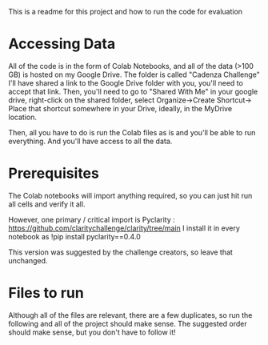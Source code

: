 This is a readme for this project and how to run the code for evaluation

# Accessing Data
All of the code is in the form of Colab Notebooks, and all of the data (>100 GB) is hosted on my Google Drive. The folder is called "Cadenza Challenge"
I'll have shared a link to the Google Drive folder with you, you'll need to accept that link. Then, you'll need to go to "Shared With Me" in your google drive, right-click on the shared folder, select 
Organize->Create Shortcut->     Place that shortcut somewhere in your Drive, ideally, in the MyDrive location.

Then, all you have to do is run the Colab files as is and you'll be able to run everything. And you'll have access to all the data.


# Prerequisites
The Colab notebooks will import anything required, so you can just hit run all cells and verify it all.

However, one primary / critical import is Pyclarity : https://github.com/claritychallenge/clarity/tree/main
I install it in every notebook as !pip install pyclarity==0.4.0 

This version was suggested by the challenge creators, so leave that unchanged.


# Files to run

Although all of the files are relevant, there are a few duplicates, so run the following and all of the project should make sense. The suggested order should make sense, but you don't have to follow it!

